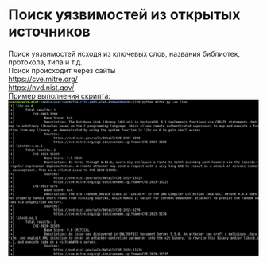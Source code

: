 # Поиск уязвимостей из открытых источников
Поиск уязвимостей исходя из ключевых слов, названия библиотек, протокола, типа и т.д.  
Поиск происходит через сайты  
https://cve.mitre.org/  
https://nvd.nist.gov/    
Пример выполнения скрипта:  
![alt text](preview1.jpg)  

